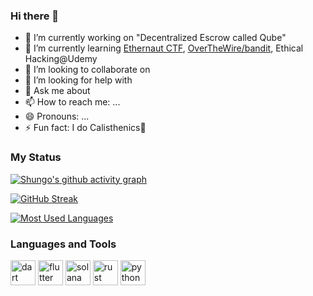 ### Hi there 👋

- 🔭 I’m currently working on "Decentralized Escrow called Qube"
- 🌱 I’m currently learning [Ethernaut CTF](https://ethernaut.openzeppelin.com/), [OverTheWire/bandit](https://overthewire.org/wargames/bandit/), Ethical Hacking@Udemy
- 👯 I’m looking to collaborate on 
- 🤔 I’m looking for help with
- 💬 Ask me about
- 📫 How to reach me: ...
- 😄 Pronouns: ...
- ⚡ Fun fact: I do Calisthenics💪

### My Status

[![Shungo's github activity graph](https://github-readme-activity-graph.cyclic.app/graph?username=shungo0222&theme=react)](https://github-readme-activity-graph.cyclic.app/graph?username=shungo0222&theme=react)

[![GitHub Streak](http://github-readme-streak-stats.herokuapp.com?user=shungo0222&theme=dark&hide_border=true&currStreakNum=DD2727)](https://git.io/streak-stats)

[![Most Used Languages](https://github-readme-stats.vercel.app/api/top-langs/?username=shungo0222&langs_count=8&count_private=true&layout=compact&theme=react&hide_border=true&bg_color=1d2a3a)](https://github-readme-stats.vercel.app/api/top-langs/?username=shungo0222&langs_count=8&count_private=true&layout=compact&theme=react&hide_border=true&bg_color=1d2a3a)

### Languages and Tools
<a href="https://dart.dev" target="_blank"><img src="https://www.vectorlogo.zone/logos/dartlang/dartlang-icon.svg" alt="dart" width="40" height="40"/></a>
<a href="https://flutter.dev" target="_blank"><img src="https://www.vectorlogo.zone/logos/flutterio/flutterio-icon.svg" alt="flutter" width="40" height="40"/></a>
<a href="https://solana.com/" target="_blank"><img src="https://solana.com/src/img/branding/solanaLogoMark.svg" alt="solana" width="40" height="40"/></a>
<a href="https://www.rust-lang.org/" target="_blank"><img src="https://foundation.rust-lang.org/img/rust-logo-blk.svg" alt="rust" width="40" height="40"/></a>
<a href="https://www.python.org/" target="_blank"><img src="https://s3.dualstack.us-east-2.amazonaws.com/pythondotorg-assets/media/files/python-logo-only.svg" alt="python" width="40" height="40"/></a>

